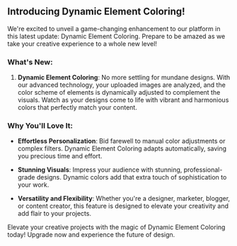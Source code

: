 ## Introducing Dynamic Element Coloring!

We're excited to unveil a game-changing enhancement to our platform in this latest update: Dynamic Element Coloring. Prepare to be amazed as we take your creative experience to a whole new level!

### What's New:

1. **Dynamic Element Coloring**: No more settling for mundane designs. With our advanced technology, your uploaded images are analyzed, and the color scheme of elements is dynamically adjusted to complement the visuals. Watch as your designs come to life with vibrant and harmonious colors that perfectly match your content.

### Why You'll Love It:

- **Effortless Personalization**: Bid farewell to manual color adjustments or complex filters. Dynamic Element Coloring adapts automatically, saving you precious time and effort.

- **Stunning Visuals**: Impress your audience with stunning, professional-grade designs. Dynamic colors add that extra touch of sophistication to your work.

- **Versatility and Flexibility**: Whether you're a designer, marketer, blogger, or content creator, this feature is designed to elevate your creativity and add flair to your projects.

Elevate your creative projects with the magic of Dynamic Element Coloring today! Upgrade now and experience the future of design.
